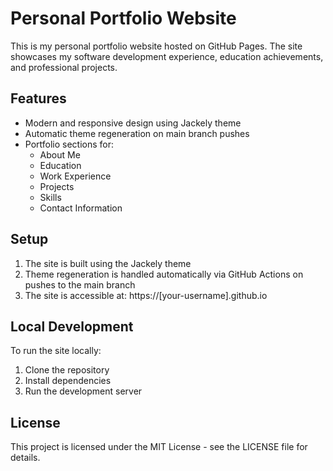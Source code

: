 # Personal Portfolio Website

This is my personal portfolio website hosted on GitHub Pages. The site showcases my software development experience, education achievements, and professional projects.

## Features

- Modern and responsive design using Jackely theme
- Automatic theme regeneration on main branch pushes
- Portfolio sections for:
  - About Me
  - Education
  - Work Experience
  - Projects
  - Skills
  - Contact Information

## Setup

1. The site is built using the Jackely theme
2. Theme regeneration is handled automatically via GitHub Actions on pushes to the main branch
3. The site is accessible at: https://[your-username].github.io

## Local Development

To run the site locally:

1. Clone the repository
2. Install dependencies
3. Run the development server

## License

This project is licensed under the MIT License - see the LICENSE file for details.
